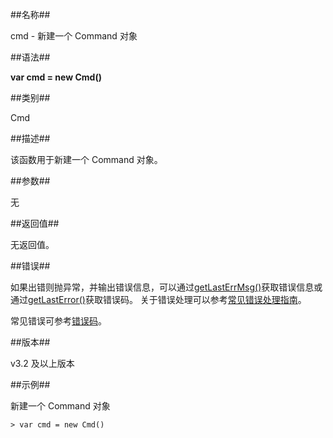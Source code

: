 ##名称##

cmd - 新建一个 Command 对象

##语法##

**var cmd = new Cmd()**

##类别##

Cmd

##描述##

该函数用于新建一个 Command 对象。

##参数##

无

##返回值##

无返回值。

##错误##

如果出错则抛异常，并输出错误信息，可以通过[getLastErrMsg()](manual/Manual/Sequoiadb_Command/Global/getLastErrMsg.md)获取错误信息或通过[getLastError()](manual/Manual/Sequoiadb_Command/Global/getLastError.md)获取错误码。
关于错误处理可以参考[常见错误处理指南](manual/FAQ/faq_sdb.md)。

常见错误可参考[错误码](manual/Manual/Sequoiadb_error_code.md)。

##版本##

v3.2 及以上版本

##示例##

新建一个 Command 对象

```lang-javascript
> var cmd = new Cmd()
```